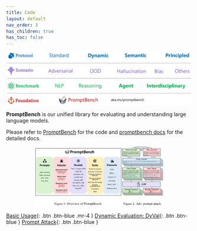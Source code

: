 ```yaml
---
title: Code
layout: default
nav_order: 3
has_children: true
has_toc: false
---
```


[![Button with Background Image](/assets/img/framework.png)](https://llm-eval.github.io/code/)


**PromptBench** is our unified library for evaluating and understanding large language models.

Please refer to [PromptBench](https://aka.ms/promptbench) for the code and [promptbench docs](https://promptbench.readthedocs.io/) for the detailed docs. 

<p align="center">
<img src="../assets/img/promptbench.png" style="width: 70%;"/>
</p>

[Basic Usage](https://llm-eval.github.io/pages/code/basic.html){: .btn .btn-blue .mr-4 }
[Dynamic Evaluation: DyVal](https:/llm-eval.github.io/pages/code/dyval.html){: .btn .btn-blue }
[Prompt Attack](https:/llm-eval.github.io/pages/code/prompt_attack.html){: .btn .btn-blue }